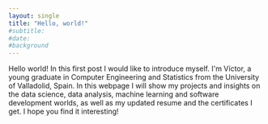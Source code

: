 ```yaml
---
layout: single
title: "Hello, world!"
#subtitle: 
#date:
#background
---
```


Hello world! In this first post I would like to introduce myself. I'm Víctor, a young graduate in Computer Engineering and Statistics from the University of Valladolid, Spain. In this webpage I will show my projects and insights on the data science, data analysis, machine learning and software development worlds, as well as my updated resume and the certificates I get. I hope you find it interesting!